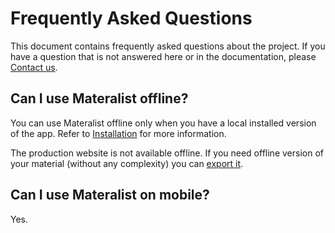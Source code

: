 # Frequently Asked Questions

This document contains frequently asked questions about the project. If you have a question that is not answered here or in the documentation, please [Contact us](contact.md).

## Can I use Materalist offline?

You can use Materalist offline only when you have a local installed version of the app.
Refer to [Installation](extending/source/setup.md) for more information.

The production website is not available offline.
If you need offline version of your material (without any complexity) you can [export it](usage/editor/export.md).

## Can I use Materalist on mobile?

Yes.